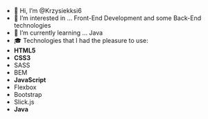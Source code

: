 - 👋 Hi, I’m @Krzysiekksi6
- 👀 I’m interested in ... Front-End Development and some Back-End technologies
- 🌱 I’m currently learning ... Java
- 🎓 Technologies that I had the pleasure to use:
- **HTML5**
- **CSS3**
- SASS
- BEM
- **JavaScript**
- Flexbox
- Bootstrap
- Slick.js
- **Java**
